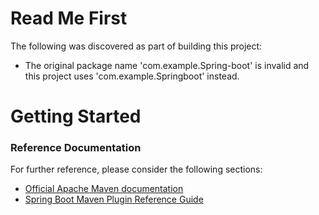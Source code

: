 # Read Me First
The following was discovered as part of building this project:

* The original package name 'com.example.Spring-boot' is invalid and this project uses 'com.example.Springboot' instead.

# Getting Started

### Reference Documentation
For further reference, please consider the following sections:

* [Official Apache Maven documentation](https://maven.apache.org/guides/index.html)
* [Spring Boot Maven Plugin Reference Guide](https://docs.spring.io/spring-boot/docs/2.2.5.RELEASE/maven-plugin/)

